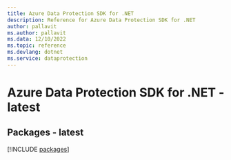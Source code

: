 ```yaml
---
title: Azure Data Protection SDK for .NET
description: Reference for Azure Data Protection SDK for .NET
author: pallavit
ms.author: pallavit
ms.data: 12/10/2022
ms.topic: reference
ms.devlang: dotnet
ms.service: dataprotection
---
```

# Azure Data Protection SDK for .NET - latest
## Packages - latest
[!INCLUDE [packages](data-protection-index.md)]